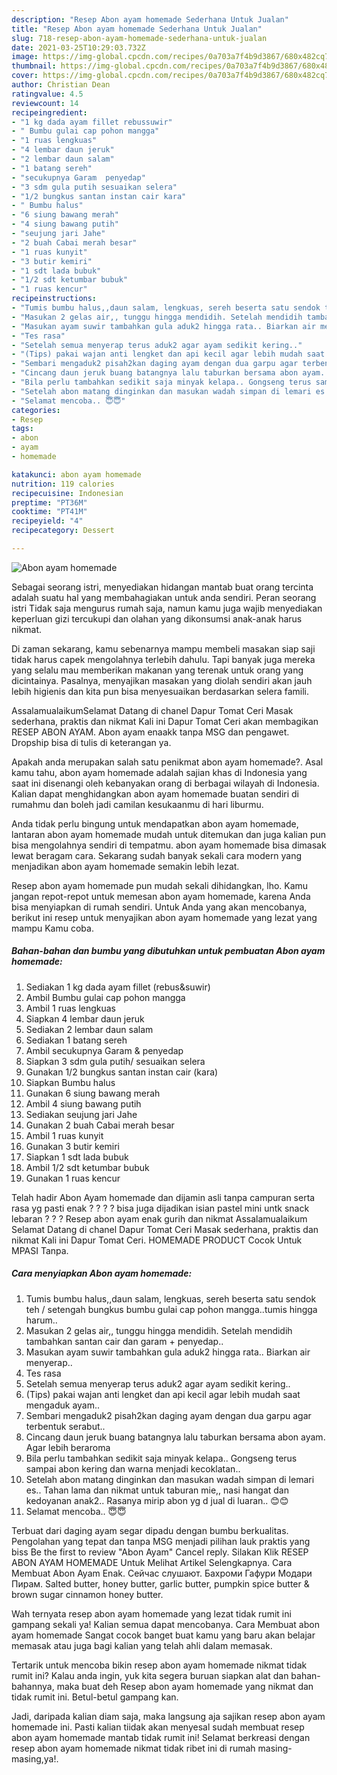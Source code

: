 ```yaml
---
description: "Resep Abon ayam homemade Sederhana Untuk Jualan"
title: "Resep Abon ayam homemade Sederhana Untuk Jualan"
slug: 718-resep-abon-ayam-homemade-sederhana-untuk-jualan
date: 2021-03-25T10:29:03.732Z
image: https://img-global.cpcdn.com/recipes/0a703a7f4b9d3867/680x482cq70/abon-ayam-homemade-foto-resep-utama.jpg
thumbnail: https://img-global.cpcdn.com/recipes/0a703a7f4b9d3867/680x482cq70/abon-ayam-homemade-foto-resep-utama.jpg
cover: https://img-global.cpcdn.com/recipes/0a703a7f4b9d3867/680x482cq70/abon-ayam-homemade-foto-resep-utama.jpg
author: Christian Dean
ratingvalue: 4.5
reviewcount: 14
recipeingredient:
- "1 kg dada ayam fillet rebussuwir"
- " Bumbu gulai cap pohon mangga"
- "1 ruas lengkuas"
- "4 lembar daun jeruk"
- "2 lembar daun salam"
- "1 batang sereh"
- "secukupnya Garam  penyedap"
- "3 sdm gula putih sesuaikan selera"
- "1/2 bungkus santan instan cair kara"
- " Bumbu halus"
- "6 siung bawang merah"
- "4 siung bawang putih"
- "seujung jari Jahe"
- "2 buah Cabai merah besar"
- "1 ruas kunyit"
- "3 butir kemiri"
- "1 sdt lada bubuk"
- "1/2 sdt ketumbar bubuk"
- "1 ruas kencur"
recipeinstructions:
- "Tumis bumbu halus,,daun salam, lengkuas, sereh beserta satu sendok teh / setengah bungkus bumbu gulai cap pohon mangga..tumis hingga harum.."
- "Masukan 2 gelas air,, tunggu hingga mendidih. Setelah mendidih tambahkan santan cair dan garam + penyedap.."
- "Masukan ayam suwir tambahkan gula aduk2 hingga rata.. Biarkan air menyerap.."
- "Tes rasa"
- "Setelah semua menyerap terus aduk2 agar ayam sedikit kering.."
- "(Tips) pakai wajan anti lengket dan api kecil agar lebih mudah saat mengaduk ayam.."
- "Sembari mengaduk2 pisah2kan daging ayam dengan dua garpu agar terbentuk serabut.."
- "Cincang daun jeruk buang batangnya lalu taburkan bersama abon ayam. Agar lebih beraroma"
- "Bila perlu tambahkan sedikit saja minyak kelapa.. Gongseng terus sampai abon kering dan warna menjadi kecoklatan.."
- "Setelah abon matang dinginkan dan masukan wadah simpan di lemari es.. Tahan lama dan nikmat untuk taburan mie,, nasi hangat dan kedoyanan anak2.. Rasanya mirip abon yg d jual di luaran.. 😊😊"
- "Selamat mencoba.. 😇😇"
categories:
- Resep
tags:
- abon
- ayam
- homemade

katakunci: abon ayam homemade 
nutrition: 119 calories
recipecuisine: Indonesian
preptime: "PT36M"
cooktime: "PT41M"
recipeyield: "4"
recipecategory: Dessert

---
```



![Abon ayam homemade](https://img-global.cpcdn.com/recipes/0a703a7f4b9d3867/680x482cq70/abon-ayam-homemade-foto-resep-utama.jpg)

Sebagai seorang istri, menyediakan hidangan mantab buat orang tercinta adalah suatu hal yang membahagiakan untuk anda sendiri. Peran seorang istri Tidak saja mengurus rumah saja, namun kamu juga wajib menyediakan keperluan gizi tercukupi dan olahan yang dikonsumsi anak-anak harus nikmat.

Di zaman  sekarang, kamu sebenarnya mampu membeli masakan siap saji tidak harus capek mengolahnya terlebih dahulu. Tapi banyak juga mereka yang selalu mau memberikan makanan yang terenak untuk orang yang dicintainya. Pasalnya, menyajikan masakan yang diolah sendiri akan jauh lebih higienis dan kita pun bisa menyesuaikan berdasarkan selera famili. 

AssalamualaikumSelamat Datang di chanel Dapur Tomat Ceri Masak sederhana, praktis dan nikmat Kali ini Dapur Tomat Ceri akan membagikan RESEP ABON AYAM. Abon ayam enaakk tanpa MSG dan pengawet. Dropship bisa di tulis di keterangan ya.

Apakah anda merupakan salah satu penikmat abon ayam homemade?. Asal kamu tahu, abon ayam homemade adalah sajian khas di Indonesia yang saat ini disenangi oleh kebanyakan orang di berbagai wilayah di Indonesia. Kalian dapat menghidangkan abon ayam homemade buatan sendiri di rumahmu dan boleh jadi camilan kesukaanmu di hari liburmu.

Anda tidak perlu bingung untuk mendapatkan abon ayam homemade, lantaran abon ayam homemade mudah untuk ditemukan dan juga kalian pun bisa mengolahnya sendiri di tempatmu. abon ayam homemade bisa dimasak lewat beragam cara. Sekarang sudah banyak sekali cara modern yang menjadikan abon ayam homemade semakin lebih lezat.

Resep abon ayam homemade pun mudah sekali dihidangkan, lho. Kamu jangan repot-repot untuk memesan abon ayam homemade, karena Anda bisa menyiapkan di rumah sendiri. Untuk Anda yang akan mencobanya, berikut ini resep untuk menyajikan abon ayam homemade yang lezat yang mampu Kamu coba.

<!--inarticleads1-->

##### Bahan-bahan dan bumbu yang dibutuhkan untuk pembuatan Abon ayam homemade:

1. Sediakan 1 kg dada ayam fillet (rebus&amp;suwir)
1. Ambil  Bumbu gulai cap pohon mangga
1. Ambil 1 ruas lengkuas
1. Siapkan 4 lembar daun jeruk
1. Sediakan 2 lembar daun salam
1. Sediakan 1 batang sereh
1. Ambil secukupnya Garam &amp; penyedap
1. Siapkan 3 sdm gula putih/ sesuaikan selera
1. Gunakan 1/2 bungkus santan instan cair (kara)
1. Siapkan  Bumbu halus
1. Gunakan 6 siung bawang merah
1. Ambil 4 siung bawang putih
1. Sediakan seujung jari Jahe
1. Gunakan 2 buah Cabai merah besar
1. Ambil 1 ruas kunyit
1. Gunakan 3 butir kemiri
1. Siapkan 1 sdt lada bubuk
1. Ambil 1/2 sdt ketumbar bubuk
1. Gunakan 1 ruas kencur


Telah hadir Abon Ayam homemade dan dijamin asli tanpa campuran serta rasa yg pasti enak ? ? ? ? bisa juga dijadikan isian pastel mini untk snack lebaran ? ? ? Resep abon ayam enak gurih dan nikmat Assalamualaikum Selamat Datang di chanel Dapur Tomat Ceri Masak sederhana, praktis dan nikmat Kali ini Dapur Tomat Ceri. HOMEMADE PRODUCT Cocok Untuk MPASI Tanpa. 

<!--inarticleads2-->

##### Cara menyiapkan Abon ayam homemade:

1. Tumis bumbu halus,,daun salam, lengkuas, sereh beserta satu sendok teh / setengah bungkus bumbu gulai cap pohon mangga..tumis hingga harum..
1. Masukan 2 gelas air,, tunggu hingga mendidih. Setelah mendidih tambahkan santan cair dan garam + penyedap..
1. Masukan ayam suwir tambahkan gula aduk2 hingga rata.. Biarkan air menyerap..
1. Tes rasa
1. Setelah semua menyerap terus aduk2 agar ayam sedikit kering..
1. (Tips) pakai wajan anti lengket dan api kecil agar lebih mudah saat mengaduk ayam..
1. Sembari mengaduk2 pisah2kan daging ayam dengan dua garpu agar terbentuk serabut..
1. Cincang daun jeruk buang batangnya lalu taburkan bersama abon ayam. Agar lebih beraroma
1. Bila perlu tambahkan sedikit saja minyak kelapa.. Gongseng terus sampai abon kering dan warna menjadi kecoklatan..
1. Setelah abon matang dinginkan dan masukan wadah simpan di lemari es.. Tahan lama dan nikmat untuk taburan mie,, nasi hangat dan kedoyanan anak2.. Rasanya mirip abon yg d jual di luaran.. 😊😊
1. Selamat mencoba.. 😇😇


Terbuat dari daging ayam segar dipadu dengan bumbu berkualitas. Pengolahan yang tepat dan tanpa MSG menjadi pilihan lauk praktis yang biss Be the first to review &#34;Abon Ayam&#34; Cancel reply. Silakan Klik RESEP ABON AYAM HOMEMADE Untuk Melihat Artikel Selengkapnya. Cara Membuat Abon Ayam Enak. Сейчас слушают. Бахроми Гафури Модари Пирам. Salted butter, honey butter, garlic butter, pumpkin spice butter &amp; brown sugar cinnamon honey butter. 

Wah ternyata resep abon ayam homemade yang lezat tidak rumit ini gampang sekali ya! Kalian semua dapat mencobanya. Cara Membuat abon ayam homemade Sangat cocok banget buat kamu yang baru akan belajar memasak atau juga bagi kalian yang telah ahli dalam memasak.

Tertarik untuk mencoba bikin resep abon ayam homemade nikmat tidak rumit ini? Kalau anda ingin, yuk kita segera buruan siapkan alat dan bahan-bahannya, maka buat deh Resep abon ayam homemade yang nikmat dan tidak rumit ini. Betul-betul gampang kan. 

Jadi, daripada kalian diam saja, maka langsung aja sajikan resep abon ayam homemade ini. Pasti kalian tiidak akan menyesal sudah membuat resep abon ayam homemade mantab tidak rumit ini! Selamat berkreasi dengan resep abon ayam homemade nikmat tidak ribet ini di rumah masing-masing,ya!.

